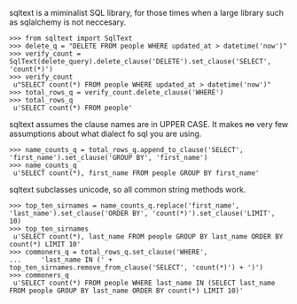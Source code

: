 sqltext is a miminalist SQL library, for those times when a large library such as sqlalchemy is not neccesary.

    >>> from sqltext import SqlText
    >>> delete_q = "DELETE FROM people WHERE updated_at > datetime('now')"
    >>> verify_count = SqlText(delete_query).delete_clause('DELETE').set_clause('SELECT', 'count(*)')
    >>> verify_count
     u"SELECT count(*) FROM people WHERE updated_at > datetime('now')"
    >>> total_rows_q = verify_count.delete_clause('WHERE')
    >>> total_rows_q
     u'SELECT count(*) FROM people'

sqltext assumes the clause names are in UPPER CASE. It makes ~~no~~ very few assumptions about what dialect fo sql you are using.

    >>> name_counts_q = total_rows_q.append_to_clause('SELECT', 'first_name').set_clause('GROUP BY', 'first_name')
    >>> name_counts_q
     u'SELECT count(*), first_name FROM people GROUP BY first_name'

sqltext subclasses unicode, so all common string methods work.

    >>> top_ten_sirnames = name_counts_q.replace('first_name', 'last_name').set_clause('ORDER BY', 'count(*)').set_clause('LIMIT', 10)
    >>> top_ten_sirnames
     u'SELECT count(*), last_name FROM people GROUP BY last_name ORDER BY count(*) LIMIT 10'
    >>> commoners_q = total_rows_q.set_clause('WHERE',
    ...     'last_name IN (' + top_ten_sirnames.remove_from_clause('SELECT', 'count(*)') + ')')
    >>> commoners_q
     u'SELECT count(*) FROM people WHERE last_name IN (SELECT last_name FROM people GROUP BY last_name ORDER BY count(*) LIMIT 10)'
